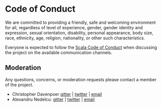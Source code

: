 # Code of Conduct

We are committed to providing a friendly, safe and welcoming environment for all, regardless of level of experience, gender, gender identity and expression, sexual orientation, disability, personal appearance, body size, race, ethnicity, age, religion, nationality, or other such characteristics.

Everyone is expected to follow the [Scala Code of Conduct] when discussing the project on the available communication channels.

## Moderation

Any questions, concerns, or moderation requests please contact a member of the project.

- Christopher Davenpoer [gitter](https://gitter.im/christopherdavenport) | [twitter](https://twitter.com/davenpcm) | [email](mailto:chris@christopherdavenport.tech)
- Alexandru Nedelcu: [gitter](https://gitter.im/alexandru) | [twitter](https://twitter.com/alexelcu) | [email](mailto:coc@temp18.alexn.org)

[Scala Code of Conduct]: https://www.scala-lang.org/conduct/
